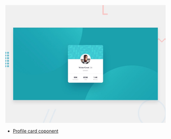 ![Design preview for the Profile card component coding challenge](./design/desktop-preview.jpg)

- [Profile card coponent](https://vercel.com/)
